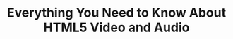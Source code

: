 ---
title: Everything You Need to Know About HTML5 Video and Audio
authors:
- simon-pieters
tags:
- TAG
- layout: article
---